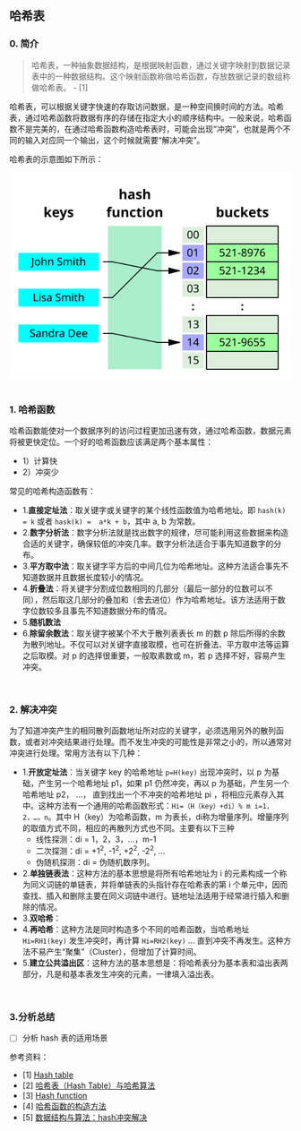 ## 哈希表


### 0. 简介


> 哈希表，一种抽象数据结构，是根据映射函数，通过关键字映射到数据记录表中的一种数据结构。这个映射函数称做哈希函数，存放数据记录的数组称做哈希表。 - [1]

哈希表，可以根据关键字快速的存取访问数据，是一种空间换时间的方法。哈希表，通过哈希函数将数据有序的存储在指定大小的顺序结构中。一般来说，哈希函数不是完美的，在通过哈希函数构造哈希表时，可能会出现“冲突”，也就是两个不同的输入对应同一个输出，这个时候就需要“解决冲突”。

哈希表的示意图如下所示：
<center>
<img src='resource/hash_table/img_01.svg'>
</center>
<br>

### 1. 哈希函数

哈希函数能使对一个数据序列的访问过程更加迅速有效，通过哈希函数，数据元素将被更快定位。一个好的哈希函数应该满足两个基本属性：
- 1）计算快
- 2）冲突少

常见的哈希构造函数有：
- 1.**直接定址法**：取关键字或关键字的某个线性函数值为哈希地址。即 ```hash(k) = k``` 或者 ```hask(k) =  a*k + b```，其中 a, b 为常数。
- 2.**数字分析法**：数字分析法就是找出数字的规律，尽可能利用这些数据来构造合适的关键字，确保较低的冲突几率。数字分析法适合于事先知道数字的分布。
- 3.**平方取中法**：取关键字平方后的中间几位为哈希地址。这种方法适合事先不知道数据并且数据长度较小的情况。
- 4.**折叠法**：将关键字分割成位数相同的几部分（最后一部分的位数可以不同），然后取这几部分的叠加和（舍去进位）作为哈希地址。该方法适用于数字位数较多且事先不知道数据分布的情况。
- 5.**随机数法**
- 6.**除留余数法**：取关键字被某个不大于散列表表长 m 的数 p 除后所得的余数为散列地址。不仅可以对关键字直接取模，也可在折叠法、平方取中法等运算之后取模。对 p 的选择很重要，一般取素数或 m，若 p 选择不好，容易产生冲突。

<br>

### 2. 解决冲突

为了知道冲突产生的相同散列函数地址所对应的关键字，必须选用另外的散列函数，或者对冲突结果进行处理。而不发生冲突的可能性是非常之小的，所以通常对冲突进行处理。常用方法有以下几种：
- 1.**开放定址法**：当关键字 key 的哈希地址 ```p=H(key)``` 出现冲突时，以 p 为基础，产生另一个哈希地址 p1，如果 p1 仍然冲突，再以 p 为基础，产生另一个哈希地址 p2， …， 直到找出一个不冲突的哈希地址 pi ，将相应元素存入其中。这种方法有一个通用的哈希函数形式：```Hi=（H（key）+di）% m i=1，2，…，n```。其中 H（key）为哈希函数，m 为表长，di称为增量序列。增量序列的取值方式不同，相应的再散列方式也不同。主要有以下三种
  - 线性探测：di = 1，2，3，…，m-1
  - 二次探测：di = +1<sup>2</sup>, -1<sup>2</sup>, +2<sup>2</sup>, -2<sup>2</sup>, ...
  - 伪随机探测：di = 伪随机数序列。
- 2.**单独链表法**：这种方法的基本思想是将所有哈希地址为 i 的元素构成一个称为同义词链的单链表，并将单链表的头指针存在哈希表的第 i 个单元中，因而查找、插入和删除主要在同义词链中进行。链地址法适用于经常进行插入和删除的情况。
- 3.**双哈希**：
- 4.**再哈希**：这种方法是同时构造多个不同的哈希函数，当哈希地址 ```Hi=RH1(key)``` 发生冲突时，再计算 ```Hi=RH2(key)``` ... 直到冲突不再发生。这种方法不易产生“聚集”（Cluster），但增加了计算时间。
- 5.**建立公共溢出区**：这种方法的基本思想是：将哈希表分为基本表和溢出表两部分，凡是和基本表发生冲突的元素，一律填入溢出表。

<br>

### 3.分析总结
- [ ] 分析 hash 表的适用场景



参考资料：
- [1] [Hash table](https://en.wikipedia.org/wiki/Hash_table)
- [2] [哈希表（Hash Table）与哈希算法](https://www.cnblogs.com/songgj/p/13231256.html)
- [3] [Hash function](https://en.wikipedia.org/wiki/Hash_function)
- [4] [哈希函数的构造方法](https://www.cnblogs.com/gj-Acit/archive/2013/05/06/3062628.html)
- [5] [数据结构与算法：hash冲突解决](https://zhuanlan.zhihu.com/p/29520044)




